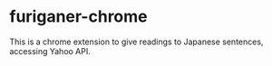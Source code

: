 # furiganer-chrome
This is a chrome extension to give readings to Japanese sentences, accessing Yahoo API. 
